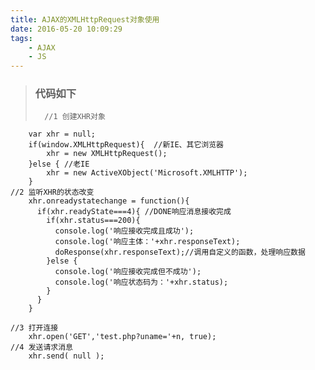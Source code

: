 ```yaml
---
title: AJAX的XMLHttpRequest对象使用
date: 2016-05-20 10:09:29
tags: 
	- AJAX
	- JS
---
```

>### 代码如下
>			
>		//1 创建XHR对象
		var xhr = null;
		if(window.XMLHttpRequest){  //新IE、其它浏览器
			xhr = new XMLHttpRequest();  
		}else { //老IE
			xhr = new ActiveXObject('Microsoft.XMLHTTP');
		}
	//2 监听XHR的状态改变
		xhr.onreadystatechange = function(){
		  if(xhr.readyState===4){ //DONE响应消息接收完成
			if(xhr.status===200){
			  console.log('响应接收完成且成功');
			  console.log('响应主体：'+xhr.responseText);
			  doResponse(xhr.responseText);//调用自定义的函数，处理响应数据
			}else {
			  console.log('响应接收完成但不成功');
			  console.log('响应状态码为：'+xhr.status);
			}
		  }
		}
<!-- more -->
	//3 打开连接
		xhr.open('GET','test.php?uname='+n, true);
	//4 发送请求消息
		xhr.send( null );


